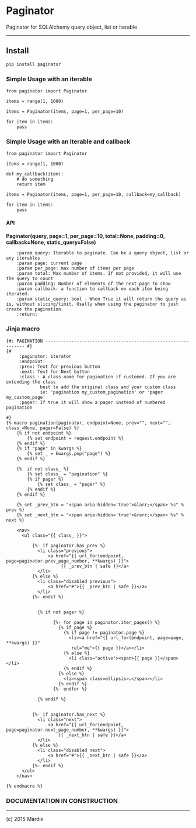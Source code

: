 # Paginator

Paginator for SQLAlchemy query object, list or iterable

---

## Install

    pip install paginator

### Simple Usage with an iterable

    from paginator import Paginator

    items = range(1, 1000)
    
    items = Paginator(items, page=1, per_page=10)
    
    for item in items:
        pass
    
    

### Simple Usage with an iterable and callback

    from paginator import Paginator

    items = range(1, 1000)
    
    def my_callback(item):
        # do something
        return item
        
    items = Paginator(items, page=1, per_page=10, callback=my_callback)
    
    for item in items:
        pass
       

#### API

**Paginator(query, page=1, per_page=10, total=None, padding=0, callback=None, static_query=False)**
        
        :param query: Iterable to paginate. Can be a query object, list or any iterables
        :param page: current page
        :param per_page: max number of items per page
        :param total: Max number of items. If not provided, it will use the query to count
        :param padding: Number of elements of the next page to show
        :param callback: a function to callback on each item being iterated.
        :param static_query: bool - When True it will return the query as is, without slicing/limit. Usally when using the paginator to just create the pagination.
        :return:
        
### Jinja macro
 
 
    {#: PAGINATION -------------------------------------------------------------- #}
    {#
         :paginator: iterator
         :endpoint:
         :prev: Text for previous button
         :next: Text for Next button
         :class_: A class name for pagination if customed. If you are extending the class
                 best to add the original class and your custom class
                 ie: 'pagination my_custom_pagination' or 'pager my_custom_page'
         :pager: If true it will show a pager instead of numbered pagination
    
    #}
    {% macro pagination(paginator, endpoint=None, prev="", next="", class_=None, pager=False) %}
        {% if not endpoint %}
            {% set endpoint = request.endpoint %}
        {% endif %}
        {% if "page" in kwargs %}
            {% set _ = kwargs.pop("page") %}
        {% endif %}
    
        {%  if not class_ %}
            {% set class_ = "pagination" %}
            {% if pager %}
                {% set class_ = "pager" %}
            {% endif %}
        {% endif %}
    
        {% set _prev_btn = "<span aria-hidden='true'>&larr;</span> %s" % prev %}
        {% set _next_btn = "<span aria-hidden='true'>&rarr;</span> %s" % next %}
    
        <nav>
          <ul class="{{ class_ }}">
    
              {%- if paginator.has_prev %}
                <li class="previous">
                    <a href="{{ url_for(endpoint, page=paginator.prev_page_number, **kwargs) }}">
                         {{ _prev_btn | safe }}</a>
                </li>
              {% else %}
                <li class="disabled previous">
                    <a href="#">{{ _prev_btn | safe }}</a>
                </li>
              {%- endif %}
    
    
                {% if not pager %}
    
                      {%- for page in paginator.iter_pages() %}
                        {% if page %}
                          {% if page != paginator.page %}
                            <li><a href="{{ url_for(endpoint, page=page, **kwargs) }}"
                             rel="me">{{ page }}</a></li>
                          {% else %}
                            <li class="active"><span>{{ page }}</span></li>
                          {% endif %}
                        {% else %}
                          <li><span class=ellipsis>…</span></li>
                        {% endif %}
                      {%- endfor %}
    
                {% endif %}
    
    
              {%- if paginator.has_next %}
                <li class="next">
                    <a href="{{ url_for(endpoint, page=paginator.next_page_number, **kwargs) }}">
                        {{ _next_btn | safe }}</a>
                </li>
              {% else %}
                <li class="disabled next">
                    <a href="#">{{ _next_btn | safe }}</a>
                </li>
              {%- endif %}
          </ul>
        </nav>
    
    {% endmacro %}
    
### DOCUMENTATION IN CONSTRUCTION

---

(c) 2015 Mardix

